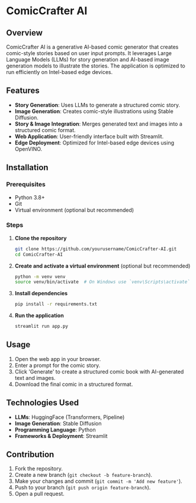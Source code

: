 # ComicCrafter AI

## Overview
ComicCrafter AI is a generative AI-based comic generator that creates comic-style stories based on user input prompts. It leverages Large Language Models (LLMs) for story generation and AI-based image generation models to illustrate the stories. The application is optimized to run efficiently on Intel-based edge devices.

## Features
- **Story Generation**: Uses LLMs to generate a structured comic story.
- **Image Generation**: Creates comic-style illustrations using Stable Diffusion.
- **Story & Image Integration**: Merges generated text and images into a structured comic format.
- **Web Application**: User-friendly interface built with Streamlit.
- **Edge Deployment**: Optimized for Intel-based edge devices using OpenVINO.

## Installation
### Prerequisites
- Python 3.8+
- Git
- Virtual environment (optional but recommended)

### Steps
1. **Clone the repository**
   ```sh
   git clone https://github.com/yourusername/ComicCrafter-AI.git
   cd ComicCrafter-AI
   ```
2. **Create and activate a virtual environment** (optional but recommended)
   ```sh
   python -m venv venv
   source venv/bin/activate  # On Windows use `venv\Scripts\activate`
   ```
3. **Install dependencies**
   ```sh
   pip install -r requirements.txt
   ```
4. **Run the application**
   ```sh
   streamlit run app.py
   ```

## Usage
1. Open the web app in your browser.
2. Enter a prompt for the comic story.
3. Click 'Generate' to create a structured comic book with AI-generated text and images.
4. Download the final comic in a structured format.

## Technologies Used
- **LLMs**: HuggingFace (Transformers, Pipeline)
- **Image Generation**: Stable Diffusion
- **Programming Language**: Python
- **Frameworks & Deployment**: Streamlit

## Contribution
1. Fork the repository.
2. Create a new branch (`git checkout -b feature-branch`).
3. Make your changes and commit (`git commit -m 'Add new feature'`).
4. Push to your branch (`git push origin feature-branch`).
5. Open a pull request.
